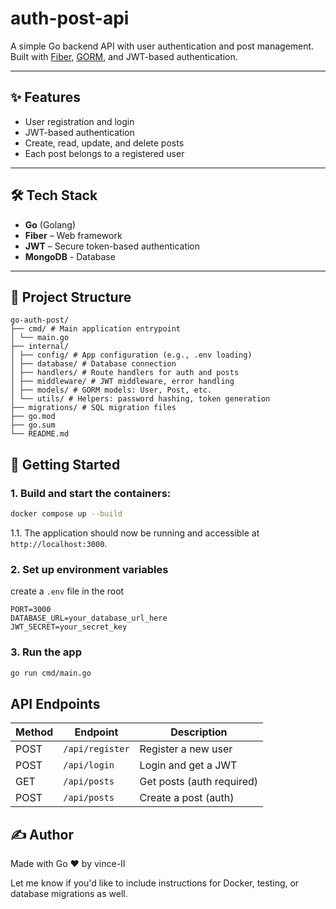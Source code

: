 # auth-post-api

A simple Go backend API with user authentication and post management.  
Built with [Fiber](https://gofiber.io/), [GORM](https://gorm.io/), and JWT-based authentication.

---

## ✨ Features

- User registration and login
- JWT-based authentication
- Create, read, update, and delete posts
- Each post belongs to a registered user

---

## 🛠 Tech Stack

- **Go** (Golang)
- **Fiber** – Web framework
- **JWT** – Secure token-based authentication
- **MongoDB** - Database

---

## 📁 Project Structure

```
go-auth-post/
├── cmd/ # Main application entrypoint
│ └── main.go
├── internal/
│ ├── config/ # App configuration (e.g., .env loading)
│ ├── database/ # Database connection
│ ├── handlers/ # Route handlers for auth and posts
│ ├── middleware/ # JWT middleware, error handling
│ ├── models/ # GORM models: User, Post, etc.
│ └── utils/ # Helpers: password hashing, token generation
├── migrations/ # SQL migration files
├── go.mod
├── go.sum
└── README.md
```

## 🚀 Getting Started

### 1. Build and start the containers:

```sh
docker compose up --build
```

1.1. The application should now be running and accessible at `http://localhost:3000`.

### 2. Set up environment variables

create a `.env` file in the root

```
PORT=3000
DATABASE_URL=your_database_url_here
JWT_SECRET=your_secret_key
```

### 3. Run the app

```bash
go run cmd/main.go
```

## API Endpoints

| Method | Endpoint        | Description               |
| ------ | --------------- | ------------------------- |
| POST   | `/api/register` | Register a new user       |
| POST   | `/api/login`    | Login and get a JWT       |
| GET    | `/api/posts`    | Get posts (auth required) |
| POST   | `/api/posts`    | Create a post (auth)      |

## ✍️ Author

Made with Go ❤️ by vince-II

Let me know if you'd like to include instructions for Docker, testing, or database migrations as well.
